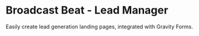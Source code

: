 # Broadcast Beat - Lead Manager

Easily create lead generation landing pages, integrated with Gravity Forms. 
